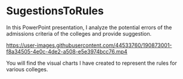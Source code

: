 # SugestionsToRules
In this PowerPoint presentation, I analyze the potential errors of the admissions criteria of the colleges and provide suggestion.




https://user-images.githubusercontent.com/44533760/190873001-f8a34505-4e0c-4de2-a508-e5e3974bcc76.mp4



You will find the visual charts I have created to represent the rules for various colleges.
